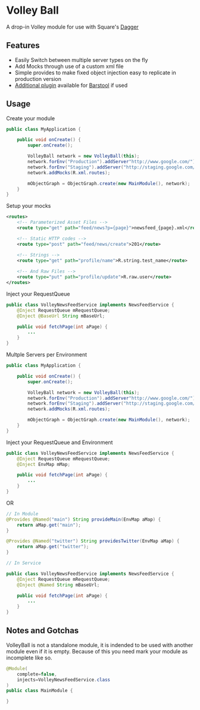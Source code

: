 Volley Ball
========

A drop-in Volley module for use with Square's [Dagger](http://square.github.io/dagger) 

Features
----

* Easily Switch between multiple server types on the fly
* Add Mocks through use of a custom <routes> xml file
* Simple provides to make fixed object injection easy to replicate in production version
* [Additional plugin](volleyball-debug/README.md) available for [Barstool] if used

Usage
----

Create your module

~~~~java
public class MyApplication {

    public void onCreate() {
        super.onCreate();

        VolleyBall network = new VolleyBall(this);
        network.forEnv("Production").addServer"http://www.google.com/");
        network.forEnv("Staging").addServer("http://staging.google.com/");
        network.addMocks(R.xml.routes);

        mObjectGraph = ObjectGraph.create(new MainModule(), network);
    }
}
~~~~

Setup your mocks

~~~~xml
<routes>
    <!-- Parameterized Asset Files -->
    <route type="get" path="feed/news?p={page}">newsfeed_{page}.xml</route>

    <!-- Static HTTP codes -->
    <route type="post" path="feed/news/create">201</route>

    <!-- Strings -->
    <route type="get" path="profile/name">R.string.test_name</route>
    
    <!-- And Raw Files -->
    <route type="put" path="profile/update">R.raw.user</route>
</routes>
~~~~

Inject your RequestQueue

~~~~java
public class VolleyNewsFeedService implements NewsFeedService {
    @Inject RequestQueue mRequestQueue;
    @Inject @BaseUrl String mBaseUrl;

    public void fetchPage(int aPage) {
        ...
    }
}
~~~~

Multple Servers per Environment

~~~~java
public class MyApplication {

    public void onCreate() {
        super.onCreate();

        VolleyBall network = new VolleyBall(this);
        network.forEnv("Production").addServer"http://www.google.com/");
        network.forEnv("Staging").addServer("http://staging.google.com/");
        network.addMocks(R.xml.routes);

        mObjectGraph = ObjectGraph.create(new MainModule(), network);
    }
}
~~~~

Inject your RequestQueue and Environment

~~~~java
public class VolleyNewsFeedService implements NewsFeedService {
    @Inject RequestQueue mRequestQueue;
    @Inject EnvMap mMap;

    public void fetchPage(int aPage) {
        ...
    }
}
~~~~

OR

~~~~java
// In Module
@Provides @Named("main") String provideMain(EnvMap aMap) {
    return aMap.get("main");
}

@Provides @Named("twitter") String providesTwitter(EnvMap aMap) {
    return aMap.get("twitter");
}

// In Service

public class VolleyNewsFeedService implements NewsFeedService {
    @Inject RequestQueue mRequestQueue;
    @Inject @Named String mBaseUrl;

    public void fetchPage(int aPage) {
        ...
    }
}

~~~~

Notes and Gotchas
----

VolleyBall is not a standalone module, it is indended to be used with
another module even if it is empty. Because of this you need mark your module
as incomplete like so.

~~~~java
@Module(
    complete=false,
    injects=VolleyNewsFeedService.class
)
public class MainModule {

}
~~~~

[Barstool]: http://www.github.com/wmbest2/Barstool 
